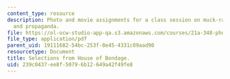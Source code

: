 ```yaml
---
content_type: resource
description: Photo and movie assignments for a class session on muck-raking, advocacy,
  and propaganda.
file: https://ol-ocw-studio-app-qa.s3.amazonaws.com/courses/21a-348-photography-and-truth-spring-2008/239c0437ee8f50796b12649a42f49fe8_MIT21A_348S08_bondage.pdf
file_type: application/pdf
parent_uid: 19111682-54bc-253f-8e45-4331c89aad90
resourcetype: Document
title: Selections from House of Bondage.
uid: 239c0437-ee8f-5079-6b12-649a42f49fe8
---
```

